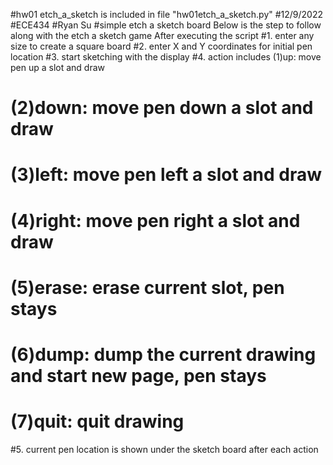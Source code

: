 
#hw01 etch_a_sketch is included in file "hw01etch_a_sketch.py"
#12/9/2022
#ECE434
#Ryan Su
#simple etch a sketch board
Below is the step to follow along with the etch a sketch game
After executing the script
#1. enter any size to create a square board
#2. enter X and Y coordinates for initial pen location
#3. start sketching with the display
#4. action includes (1)up: move pen up a slot and draw
#                   (2)down: move pen down a slot and draw
#                   (3)left: move pen left a slot and draw
#                   (4)right: move pen right a slot and draw
#                   (5)erase: erase current slot, pen stays
#                   (6)dump: dump the current drawing and start new page, pen stays
#                   (7)quit: quit drawing
#5. current pen location is shown under the sketch board after each action
#
